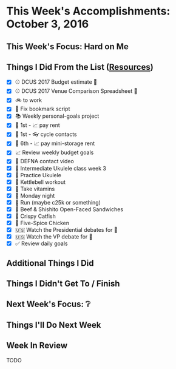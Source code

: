 # This Week's Accomplishments: October 3, 2016

## This Week's Focus: Hard on Me

## Things I Did From the List ([Resources](resources.md))

- [x] :baseball: DCUS 2017 Budget estimate :construction:
- [x] :baseball: DCUS 2017 Venue Comparison Spreadsheet :construction:
- [x] :bike: to work
- [x] :bookmark: Fix bookmark script
- [x] :books: Weekly personal-goals project
- [x] :calendar: 1st - :chart_with_upwards_trend: pay rent
- [x] :calendar: 1st - :eyeglasses: cycle contacts
- [x] :calendar: 6th - :chart_with_upwards_trend: pay mini-storage rent
- [x] :chart_with_upwards_trend: Review weekly budget goals
- [x] :email: DEFNA contact video
- [x] :guitar: Intermediate Ukulele class week 3
- [x] :guitar: Practice Ukulele
- [x] :muscle: Kettlebell workout
- [x] :muscle: Take vitamins
- [x] :running: Monday night
- [x] :running: Run (maybe c25k or something)
- [x] :stew: Beef & Shishito Open-Faced Sandwiches
- [x] :stew: Crispy Catfish
- [x] :stew: Five-Spice Chicken
- [x] :us: Watch the Presidential debates for :briefcase:
- [x] :us: Watch the VP debate for :briefcase:
- [x] :white_check_mark: Review daily goals

## Additional Things I Did

## Things I Didn't Get To / Finish

## Next Week's Focus: :grey_question:

## Things I'll Do Next Week

## Week In Review

TODO
